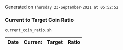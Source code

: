 Generated on `Thursday 23-September-2021 at 05:52:52`

### Current to Target Coin Ratio
`current_coin_ratio.sh`

Date|Current|Target|Ratio
---|---|---|---
